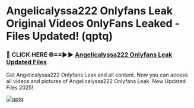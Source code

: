# Angelicalyssa222 Onlyfans Leak Original Videos 0nlyFans Leaked - Files Updated! (qptq)

<h3>🔴 CLICK HERE 🌐==►► <a href="https://tinyurl.com/2wckxsce" rel="nofollow">Angelicalyssa222 Onlyfans Leak Updated Files</a></h3>

Get Angelicalyssa222 Onlyfans Leak and all content. Now you can access all videos and pictures of Angelicalyssa222 Onlyfans Leak. New Updated Files 2025!

[![qptq](https://i.imgur.com/AFduVYN.gif)](https://tinyurl.com/2wckxsce)

